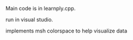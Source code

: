 Main code is in learnply.cpp.

run in visual studio.

implements msh colorspace to help visualize data
